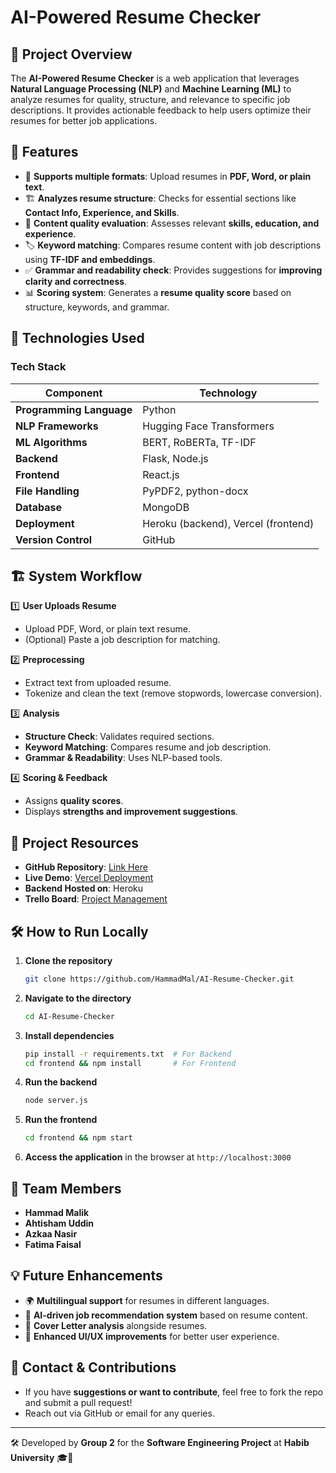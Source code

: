 # AI-Powered Resume Checker

## 📌 Project Overview
The **AI-Powered Resume Checker** is a web application that leverages **Natural Language Processing (NLP)** and **Machine Learning (ML)** to analyze resumes for quality, structure, and relevance to specific job descriptions. It provides actionable feedback to help users optimize their resumes for better job applications.

## 🌟 Features
- 📂 **Supports multiple formats**: Upload resumes in **PDF, Word, or plain text**.
- 🏗 **Analyzes resume structure**: Checks for essential sections like **Contact Info, Experience, and Skills**.
- 📝 **Content quality evaluation**: Assesses relevant **skills, education, and experience**.
- 🏷 **Keyword matching**: Compares resume content with job descriptions using **TF-IDF and embeddings**.
- ✅ **Grammar and readability check**: Provides suggestions for **improving clarity and correctness**.
- 📊 **Scoring system**: Generates a **resume quality score** based on structure, keywords, and grammar.

## 🚀 Technologies Used
### Tech Stack
| Component       | Technology  |
|---------------|------------|
| **Programming Language** | Python |
| **NLP Frameworks** | Hugging Face Transformers |
| **ML Algorithms** | BERT, RoBERTa, TF-IDF |
| **Backend** | Flask, Node.js |
| **Frontend** | React.js |
| **File Handling** | PyPDF2, python-docx |
| **Database** | MongoDB |
| **Deployment** | Heroku (backend), Vercel (frontend) |
| **Version Control** | GitHub |

## 🏗 System Workflow
1️⃣ **User Uploads Resume**
   - Upload PDF, Word, or plain text resume.
   - (Optional) Paste a job description for matching.

2️⃣ **Preprocessing**
   - Extract text from uploaded resume.
   - Tokenize and clean the text (remove stopwords, lowercase conversion).

3️⃣ **Analysis**
   - **Structure Check**: Validates required sections.
   - **Keyword Matching**: Compares resume and job description.
   - **Grammar & Readability**: Uses NLP-based tools.

4️⃣ **Scoring & Feedback**
   - Assigns **quality scores**.
   - Displays **strengths and improvement suggestions**.

## 🔗 Project Resources
- **GitHub Repository**: [Link Here](https://github.com/HammadMal)
- **Live Demo**: [Vercel Deployment](https://sched-u-track-web-and-app-dev.vercel.app/)
- **Backend Hosted on**: Heroku
- **Trello Board**: [Project Management](https://trello.com/invite/b/67a7a430b2ad17790e1ffa3d/ATTIeef9d0b0d9afe6be4ad13b670b3239e89FA9FAD5/se-project)

## 🛠 How to Run Locally
1. **Clone the repository**
   ```bash
   git clone https://github.com/HammadMal/AI-Resume-Checker.git
   ```
2. **Navigate to the directory**
   ```bash
   cd AI-Resume-Checker
   ```
3. **Install dependencies**
   ```bash
   pip install -r requirements.txt  # For Backend
   cd frontend && npm install       # For Frontend
   ```
4. **Run the backend**
   ```bash
   node server.js
   ```
5. **Run the frontend**
   ```bash
   cd frontend && npm start
   ```
6. **Access the application** in the browser at `http://localhost:3000`

## 👥 Team Members
- **Hammad Malik**
- **Ahtisham Uddin**
- **Azkaa Nasir**
- **Fatima Faisal**

## 💡 Future Enhancements
- 🌍 **Multilingual support** for resumes in different languages.
- 🤖 **AI-driven job recommendation system** based on resume content.
- 📄 **Cover Letter analysis** alongside resumes.
- 🎨 **Enhanced UI/UX improvements** for better user experience.

## 📢 Contact & Contributions
- If you have **suggestions or want to contribute**, feel free to fork the repo and submit a pull request!
- Reach out via GitHub or email for any queries.

---
🛠 Developed by **Group 2** for the **Software Engineering Project** at **Habib University** 🎓🚀
